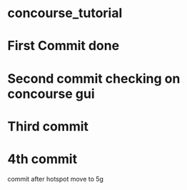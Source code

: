 # concourse_tutorial

# First Commit done

# Second commit checking on concourse gui

# Third commit

# 4th commit

commit after hotspot move to 5g
